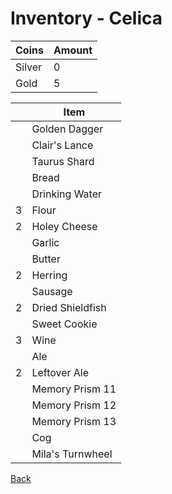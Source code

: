 # Inventory - Celica

| Coins  | Amount |
| ------ | ------ |
| Silver | 0      |
| Gold   | 5      |

| <!-- --> | Item             |
| -------- | ---------------- |
|          | Golden Dagger    |
|          | Clair's Lance    |
|          | Taurus Shard     |
|          | Bread            |
|          | Drinking Water   |
| 3        | Flour            |
| 2        | Holey Cheese     |
|          | Garlic           |
|          | Butter           |
| 2        | Herring          |
|          | Sausage          |
| 2        | Dried Shieldfish |
|          | Sweet Cookie     |
| 3        | Wine             |
|          | Ale              |
| 2        | Leftover Ale     |
|          | Memory Prism 11  |
|          | Memory Prism 12  |
|          | Memory Prism 13  |
|          | Cog              |
|          | Mila's Turnwheel |

[Back](README.md)
